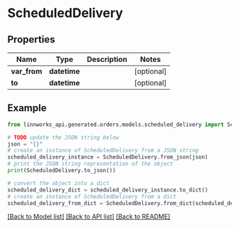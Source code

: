 # ScheduledDelivery


## Properties

Name | Type | Description | Notes
------------ | ------------- | ------------- | -------------
**var_from** | **datetime** |  | [optional] 
**to** | **datetime** |  | [optional] 

## Example

```python
from linnworks_api.generated.orders.models.scheduled_delivery import ScheduledDelivery

# TODO update the JSON string below
json = "{}"
# create an instance of ScheduledDelivery from a JSON string
scheduled_delivery_instance = ScheduledDelivery.from_json(json)
# print the JSON string representation of the object
print(ScheduledDelivery.to_json())

# convert the object into a dict
scheduled_delivery_dict = scheduled_delivery_instance.to_dict()
# create an instance of ScheduledDelivery from a dict
scheduled_delivery_from_dict = ScheduledDelivery.from_dict(scheduled_delivery_dict)
```
[[Back to Model list]](../README.md#documentation-for-models) [[Back to API list]](../README.md#documentation-for-api-endpoints) [[Back to README]](../README.md)


